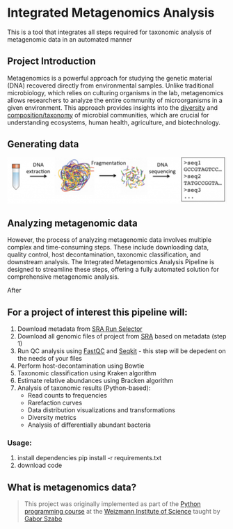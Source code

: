 # Integrated Metagenomics Analysis 

This is a tool that integrates all steps required for taxonomic analysis of metagenomic data in an automated manner 

##  Project Introduction

Metagenomics is a powerful approach for studying the genetic material (DNA) recovered directly from environmental samples. Unlike traditional microbiology, which relies on culturing organisms in the lab, metagenomics allows researchers to analyze the entire community of microorganisms in a given environment. This approach provides insights into the [diversity](https://bio.libretexts.org/Bookshelves/Ecology/Biodiversity_(Bynum)/7%3A_Alpha_Beta_and_Gamma_Diversity) and [composition/taxonomy](https://www.lawinsider.com/dictionary/taxonomic-composition#:~:text=Taxonomic%20composition%20means%20the%20identity,or%20within%20a%20water%20body.) of microbial communities, which are crucial for understanding ecosystems, human health, agriculture, and biotechnology.

## Generating data 
![](/generating_data.PNG)



## Analyzing metagenomic data 

However, the process of analyzing metagenomic data involves multiple complex and time-consuming steps. These include downloading data, quality control, host decontamination, taxonomic classification, and downstream analysis. The Integrated Metagenomics Analysis Pipeline is designed to streamline these steps, offering a fully automated solution for comprehensive metagenomic analysis.


After 
## For a project of interest this pipeline will:
1. Download metadata from [SRA Run Selector](https://0-www-ncbi-nlm-nih-gov.brum.beds.ac.uk/Traces/study/) 
2. Download all genomic files of project from [SRA](https://www.ncbi.nlm.nih.gov/sra) based on metadata (step 1)
3. Run QC analysis using [FastQC](https://github.com/s-andrews/FastQC) and [Seqkit](https://github.com/shenwei356/seqkit/releases) - this step will be depedent on the needs of your files 
4. Perform host-decontamination using Bowtie 
5. Taxonomic classification using Kraken algorithm
6. Estimate relative abundances using Bracken algorithm 
7. Analysis of taxonomic results (Python-based):
    - Read counts to frequencies 
    - Rarefaction curves 
    - Data distribution visualizations and transformations
    - Diversity metrics
    - Analysis of differentially abundant bacteria

### Usage: 

1. install dependencies 
    pip install -r requirements.txt
2. download code 



## What is metagenomics data? 

> This project was originally implemented as part of the [Python programming course](https://github.com/szabgab/wis-python-course-2024-04)
> at the [Weizmann Institute of Science](https://www.weizmann.ac.il/) taught by [Gabor Szabo](https://szabgab.com/)
